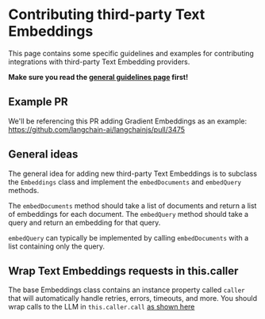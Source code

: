 # Contributing third-party Text Embeddings

This page contains some specific guidelines and examples for contributing integrations with third-party Text Embedding providers.

**Make sure you read the [general guidelines page](https://github.com/langchain-ai/langchainjs/blob/main/.github/contributing/INTEGRATIONS.md) first!**

## Example PR

We'll be referencing this PR adding Gradient Embeddings as an example: https://github.com/langchain-ai/langchainjs/pull/3475

## General ideas

The general idea for adding new third-party Text Embeddings is to subclass the `Embeddings` class and implement the `embedDocuments` and `embedQuery` methods.

The `embedDocuments` method should take a list of documents and return a list of embeddings for each document. The `embedQuery` method should take a query and return an embedding for that query.

`embedQuery` can typically be implemented by calling `embedDocuments` with a list containing only the query.

## Wrap Text Embeddings requests in this.caller

The base Embeddings class contains an instance property called `caller` that will automatically handle retries, errors, timeouts, and more. You should wrap calls to the LLM in `this.caller.call` [as shown here](https://github.com/langchain-ai/langchainjs/blob/f469ec00d945a3f8421b32f4be78bce3f66a74bb/langchain/src/embeddings/gradient_ai.ts#L72)
